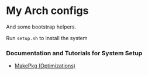 # My Arch configs

And some bootstrap helpers.

Run `setup.sh` to install the system

### Documentation and Tutorials for System Setup

- [MakePkg (Optimizations)](https://wiki.archlinux.org/title/makepkg#Tips_and_tricks)